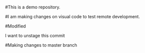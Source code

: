 #This is a demo repository.

#I am making changes on visual code to test remote development.

#Modified

I want to unstage this commit

#Making changes to master branch